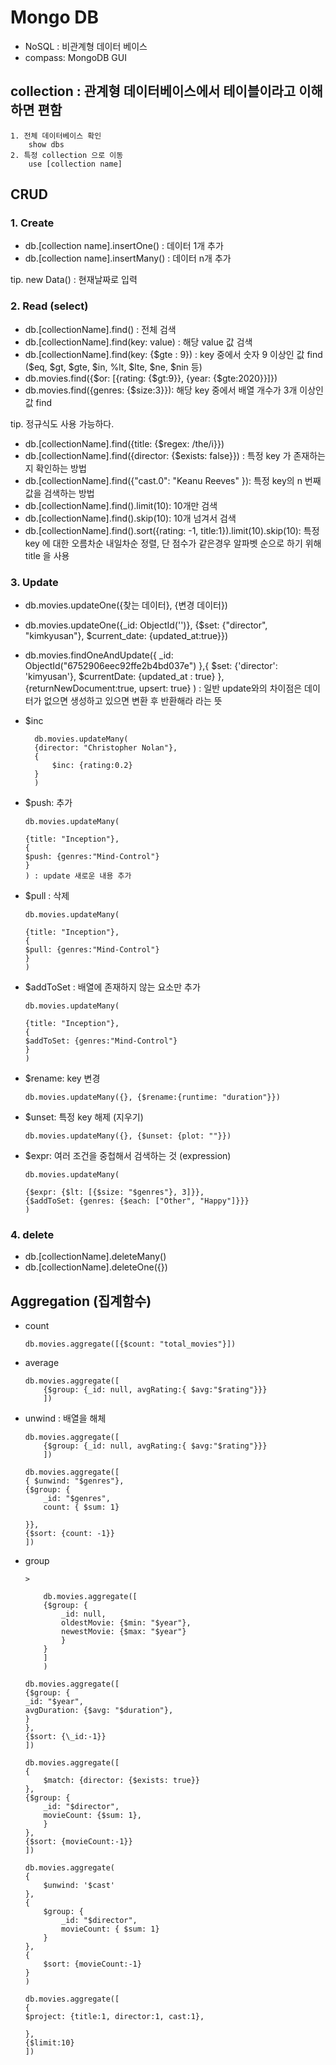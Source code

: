 # Mongo DB

-   NoSQL : 비관계형 데이터 베이스
-   compass: MongoDB GUI

## collection : 관계형 데이터베이스에서 테이블이라고 이해하면 편함

    1. 전체 데이터베이스 확인
        show dbs
    2. 특정 collection 으로 이동
        use [collection name]

## CRUD

### 1. Create

-   db.[collection name].insertOne() : 데이터 1개 추가
-   db.[collection name].insertMany() : 데이터 n개 추가

tip. new Data() : 현재날짜로 입력

### 2. Read (select)

-   db.[collectionName].find() : 전체 검색
-   db.[collectionName].find(key: value) : 해당 value 값 검색
-   db.[collectionName].find(key: {$gte : 9}) : key 중에서 숫자 9 이상인 값 find  
    ($eq, $gt, $gte, $in, %lt, $lte, $ne, $nin 등)
-   db.movies.find({$or: [{rating: {$gt:9}}, {year: {$gte:2020}}]})
-   db.movies.find({genres: {$size:3}}): 해당 key 중에서 배열 개수가 3개 이상인 값 find

tip. 정규식도 사용 가능하다.

-   db.[collectionName].find({title: {$regex: /the/i}})
-   db.[collectionName].find({director: {$exists: false}}) : 특정 key 가 존재하는 지 확인하는 방법
-   db.[collectionName].find({"cast.0": "Keanu Reeves" }): 특정 key의 n 번째 값을 검색하는 방법
-   db.[collectionName].find().limit(10): 10개만 검색
-   db.[collectionName].find().skip(10): 10개 넘겨서 검색
-   db.[collectionName].find().sort({rating: -1, title:1}).limit(10).skip(10): 특정 key 에 대한 오름차순 내일차순 정렬, 단 점수가 같은경우 알파벳 순으로 하기 위해 title 을 사용

### 3. Update

-   db.movies.updateOne({찾는 데이터}, {변경 데이터})
-   db.movies.updateOne({\_id: ObjectId('')}, {$set: {"director", "kimkyusan"}, $current_date: {updated_at:true}})
-   db.movies.findOneAndUpdate({
    \_id: ObjectId("6752906eec92ffe2b4bd037e")
    },{
    $set: {'director': 'kimyusan'},
$currentDate: {updated_at : true}
    },{returnNewDocument:true, upsert: true}
    ) : 일반 update와의 차이점은 데이터가 없으면 생성하고 있으면 변환 후 반환해라 라는 뜻

-   $inc

    >

          db.movies.updateMany(
          {director: "Christopher Nolan"},
          {
              $inc: {rating:0.2}
          }
          )

-   $push: 추가

    >

        db.movies.updateMany(

        {title: "Inception"},
        {
        $push: {genres:"Mind-Control"}
        }
        ) : update 새로운 내용 추가

-   $pull : 삭제

    >

        db.movies.updateMany(

        {title: "Inception"},
        {
        $pull: {genres:"Mind-Control"}
        }
        )

-   $addToSet : 배열에 존재하지 않는 요소만 추가

    >

        db.movies.updateMany(

        {title: "Inception"},
        {
        $addToSet: {genres:"Mind-Control"}
        }
        )

-   $rename: key 변경

    >

        db.movies.updateMany({}, {$rename:{runtime: "duration"}})

-   $unset: 특정 key 해제 (지우기)

    >

        db.movies.updateMany({}, {$unset: {plot: ""}})

-   $expr: 여러 조건을 중첩해서 검색하는 것 (expression)

    >

        db.movies.updateMany(

        {$expr: {$lt: [{$size: "$genres"}, 3]}},
        {$addToSet: {genres: {$each: ["Other", "Happy"]}}}
        )

### 4. delete

-   db.[collectionName].deleteMany()
-   db.[collectionName].deleteOne({})

## Aggregation (집계함수)

-   count

    >

        db.movies.aggregate([{$count: "total_movies"}])

-   average

    >

        db.movies.aggregate([
            {$group: {_id: null, avgRating:{ $avg:"$rating"}}}
            ])

-   unwind : 배열을 해체

    >

        db.movies.aggregate([
            {$group: {_id: null, avgRating:{ $avg:"$rating"}}}
            ])

    >

        db.movies.aggregate([
        { $unwind: "$genres"},
        {$group: {
            _id: "$genres",
            count: { $sum: 1}

        }},
        {$sort: {count: -1}}
        ])

-   group

        >

            db.movies.aggregate([
            {$group: {
                _id: null,
                oldestMovie: {$min: "$year"},
                newestMovie: {$max: "$year"}
                }
            }
            ]
            )

    >

        db.movies.aggregate([
        {$group: {
        _id: "$year",
        avgDuration: {$avg: "$duration"},
        }
        },
        {$sort: {\_id:-1}}
        ])

    >

        db.movies.aggregate([
        {
            $match: {director: {$exists: true}}
        },
        {$group: {
            _id: "$director",
            movieCount: {$sum: 1},
            }
        },
        {$sort: {movieCount:-1}}
        ])

    >

        db.movies.aggregate(
        {
            $unwind: '$cast'
        },
        {
            $group: {
                _id: "$director",
                movieCount: { $sum: 1}
            }
        },
        {
            $sort: {movieCount:-1}
        }
        )

    >

        db.movies.aggregate([
        {
        $project: {title:1, director:1, cast:1},

        },
        {$limit:10}
        ])
